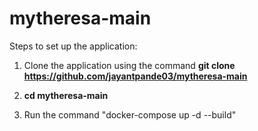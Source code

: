# mytheresa-main

Steps to set up the application:

1. Clone the application using the command **git clone https://github.com/jayantpande03/mytheresa-main**

2. **cd mytheresa-main**

3. Run the command "docker-compose up -d --build"
